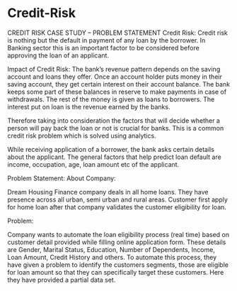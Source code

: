# Credit-Risk

CREDIT RISK CASE STUDY – PROBLEM STATEMENT
Credit Risk:
Credit risk is nothing but the default in payment of any loan by the borrower. In Banking sector this is an important factor to be considered before approving the loan of an applicant.


Impact of Credit Risk:
The bank’s revenue pattern depends on the saving account and loans they offer. Once an account holder puts money in their saving account, they get certain interest on their account balance. The bank keeps some part of these balances in reserve to make payments in case of withdrawals. The rest of the money is given as loans to borrowers. The interest put on loan is the revenue earned by the banks.

Therefore taking into consideration the factors that will decide whether a person will pay back the loan or not is crucial for banks. This is a common credit risk problem which is solved using analytics.

While receiving application of a borrower, the bank asks certain details about the applicant. The general factors that help predict loan default are income, occupation, age, loan amount etc of the applicant.

Problem Statement:
About Company:

Dream Housing Finance company deals in all home loans. They have presence across all urban, semi urban and rural areas. Customer first apply for home loan after that company validates the customer eligibility for loan.

Problem:

Company wants to automate the loan eligibility process (real time) based on customer detail provided while filling online application form. These details are Gender, Marital Status, Education, Number of Dependents, Income, Loan Amount, Credit History and others. To automate this process, they have given a problem to identify the customers segments, those are eligible for loan amount so that they can specifically target these customers. Here they have provided a partial data set.
